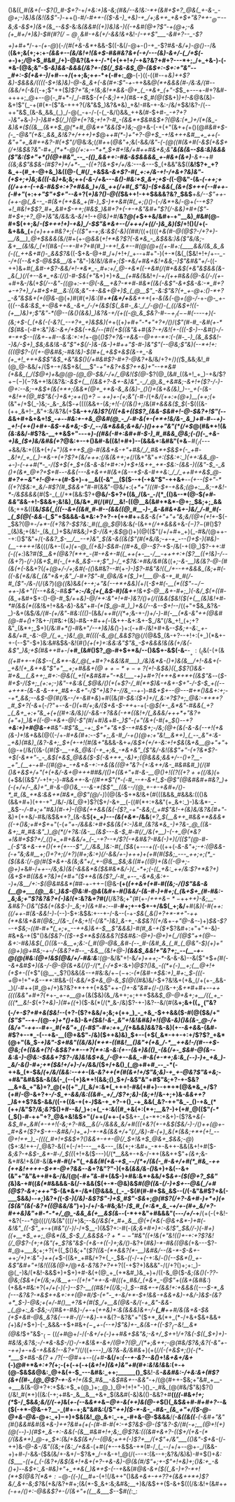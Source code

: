 ()&((*_#(&+(--$?()_#-$+?-*+/_+&:+)&-&;(#&/--&!&:-*+(&#+$+?_@&(_+-&-_-@+;-)&)&(&!(&$"-)_-++()-#_/-#++-(($-&-)_+&)-+_/+;&++_+&+$+"&?++-$_@-$--&;&-&$+)(&+(&_--&$_-&:&*(&&#((+)_)&)&_-)((-+&#(@+?$"-+(@+;-&(+_#+/+)&)-$_#(#$?(/-@__(_($_&_#-+&(+/-&&!_&+*&!-/_-++$"___-&#+?--_-$?+)+#+*_/-+_-(+-@_)(_-/(#(+&-&*_+&&-$((-&(/-@+-()-+_-$?_#&-&/+)-@()--_/&(__(&+;&(+;+:+_-(&&+*--(*&/&!+!(&+$-#&#&?&+(-+/---(&)-&+/-(_/+$(-+_-)+;_/_@+$_#&#_/+)-@&?(&++-/-*(+(++!+/-+&?&?+#+?---*+;_/+_+&-)-(-*&-(@&;&"-$_-&)&&-&&&(/&?+-($(/_$&-&$_@-(&$+:-$+:+"&"--_#+:-$(+&+-)_/+#--+/(++;&;+_+_-*+(-#+:_@__-(-)((-((#--+_&)++$?&)-$&&&/((((-$+!&)&)-@-&_&+(-&(#+:$"-+-_++&&_@(*+&&&(#-/&:&/(#_-_-(&&/+(-&(_(-+;$"++($_)$?+"&;+!&;&!+*&&-@+_(_-*&+_(+"-$_$_+---+-#+?&#-++++;_@+--@(-_#+*-/_/-#&$-*(+(-&;_)_++)(#&-+*_$_#(@($_&+)_)+!-&_@&(&)-&+!$"(_-+(#(*-($"&-+++?(/&"&$_)&?&*&)_+&!-#&-+-&:-/&/+$&!&?-/(--++"&$_(&-&_&&_(_)_/-@(_-+-/-(-(_-&/()&&_++&(#-$+#-*_-+?+?-)&"+*&_-)-)-)&#+$(/_)(@+(+?&;+!+?-#_-(&&*+$&#&$+?(@&:(*_)+/(*(&_-&)&*($((&__(&*+$_@(*+#_@&*+"&&($+)&;-@_+&-(-+(+"(&+_+(_+()(@_#&#+$-(-_-@&"(+&:_&&_&!&?+/+++)+$_@+_+#(*-)+"+?-@+$_-+!&+++&#__+_++(-&"+"+_&#++&?-#(+$"(/_@&:&;(*(#+*+(_@&"+;_&(-&*&/&"-(-$(@($(#(&+#(-&$(+&$+$($_/+!&$&?&"-#+_(*+*-@(/+:+--*+*_$+#+!&/+#+_+#&+&;&"__&_(&(&--_$&:&)&&&($"&:($+"+*()(@+#&"_--_-(()_&&++:-#&-&$&&&&_+-#&+(&+)__-&+*-+_#((&;&*$"&$&-(#$?+)+/+*-__-((+?(&+$+/+/&:---&---*_$_(+&&"&$((__&!$?+_+?&_+-(#_+-@+&_)&((@-(_#(/_+&$&*-&+_$?-#(_+:+/&-+!-/+&+?&)&"-(+$+;+)&;&_((_$($-_&)+*&;&;++_(-&-/+_&---_&()-#&:+$_&+;+$-(_(-@&"-(&*-(-++;_+_((/+++-(-+&-#&$+:+?+#&&_)+/&_++(/+#(_$"&)-_($+&&(_(&+($+++(--_#+*_+-(-#+"_(+:+*+"$"+$+"--&*+?(_+)&?()-@((_$&++!-++$&&&?&?_$&$__+*&/--$"++-(++-@(_&--_-#(&+(++&&_+(#-)_$-)++&#(#(_+;()()-*(-_/&*_+&/-@+*(--+$?+!_#&!+$$?_#+_&#+$-++;(#&$_)&#+?+(-+-+&"&#+"$?(/-&&)+#+($"-#+$+;+?_@+)&"&/&*&:&_-&_/+!-+_@&)+#_/__&?_@(+_$++&/&#+-+"__&)_#&#(@-#+$(++;&/_-($+++!+)-+&)_/-$$"&*&+--(/+++/+((/-)&_&)($_/+!()(/+(-&+&&_(__+_(+)+++#&?+;(-(($"+-+;&:&$(*-*&)(*(*_#_#_/((+((((_+&(#-@(@$?-/+?+)-__/&__)_@+$&&&*(*&/(#_+(+-@_&&_(_+!+*&?$?(-&*&_-_&$&_&:_)&($"&/&;-&+__(&!&/_(+!(#&-(--+-#+?+#(#_)-++!_&+--#(@(@+((+-#+:(____&&/(&_&_&(-((_++&+#()-_&&$?&_((-$+&-@+#_/+/+!+/_+--+#+"-)(+-*(&(_($&!+!+/+*--_--/+((--&+$-@&$&__/&*+"&"-)&!&!_/&#+;($-*&/+#&+&!+&&;-)$"&#&"+/-_((-++)&*+#(_&*_#-+$?-&&/+!-*&*_-_#+:+/_@-+&*((-+&#(/(#+&&$(+&"&$&&(&-_&(_)(/(+--&*_+&:(/()-#-$&(+"_&+)+)+_&__(+#&(_&&!+/_-+/(++#&&(@-*&*(/-/(+-_+#+&-/&(+*_$(/--&"-((@+:-+-@(-&__+&?-*+#-#&*((&(-&$"-&+$&-&:-*_#+?+-+?+)_/+#+$_+_#__&:((_/&;&"_-+-&_&+_@+)_$_(_@__$"_-&:$"&?(+_+-@+:()-*+?_-&"&$&+(+(@&*-@(+_)_#(#(_+)&:(#+__+(&+/+__&&+++_(_+_-_&(&(_-@_+(@-/-_+*-@-_+*-((*(--&&:&$_+-@&++&_-&+_/-/+(&$($(_&#-_&:_/_/-@()-(_((/&$+!((-(+__)&)+;$"&"-*(@--(&()(&&)_)&?&-+/(+((-@_&_$&?-#-$-+_/(--$_#(-_-_-_-+)(-(_&;+$-(_(+&(-(-&?(_--+?+_+)&$&)(_+*+((+_)+#+"-*+"+?+/()_/(*$"(#-#_-&#(+-*($(#&*-(-#+:&"_)&:-&+/+$&(-+&/--(#((+$((&"&_+#(*&?-_+/&!(+_-(((-_$-)--&#()-/-*-*+$--_(_(&_+*-+_#--&:&:+:+!_+-@(*()$?+?&-+&&--@++-*+:(-(#-_-)_(&_&$&!-_-)&/-$+)_$&;&_&!&-&"$"+$(/-)&-(&-)+#+_+"_$-#-)&"$"(--@&;$"&)(--*+!+:(((@$?-_(/(+-@&#&;-#&!&)-$(#+(_+&$+&_$(&-+_-&(+_+!_+++&$$"&$_+&"&$()(/+#&#$?-*_#+?-@&?+_&/&/+?+/_)((_$_&&;&!_#(@_@-&&/+/($+-+/&$+&(___$"-*+"_+&?+&$?++&)+"--+*&#(+&&_(_/($_@+)+*&*_@(@_-(@_@-*_$&/-/+/_@&!($(@_-$?(@_(&#_((&+!_+_)-+&/$?+$-(-)(-$?&++!&(&?&:-_&$+(__((&&+?-&+-&)&"_-_/_@_&_+&#&;-&+!+($?-/-)-@+:--&;-*&$+(&(+*+;(&&*(@+_+*&-&_&(&)-_()()+(&+&(&)_)--_+(-(&-+&!++(@_#$"&(-)+&+;++(_()_$+?-++)+$-(+;&"(_-#-/(*+&_/(++:+(_@+)__(++;(*+(&"+/+$(_-)&;-_&-_&($_-+_((((&&+-(_&;+!(-(/(&()+;_/&(_#+&&&($_$_(-$(((&-(++_&+!-_&"+:&/&?&(+$__&-++_/&)$?(/((+&+(($$?_(&&-$&#+!-@-$&?+!$"(--&_&+#+&+&+!_$_-+--#&:+-+&_@&#(@_-_/-#-&(+-(+*+!&/&-_&_)+#-#--+)-_+!-(++()+#+-&$-+&*&;-$-/_--/&*&&&;&+&/-)()+++"&"(*(/+$_@(#&*+!(&_(&:&_&/-#$?&-__+*&$+"---+_)-((#&(-#+:&#+#-$-)_#_#&&_@&;(-()(-_+&-+)&_($+)&/&#&(+?_@&:+--+()&#-&((&!+#+)--(&&&+:&#&"(+&__$-$_#($_/($---+_&&/&:+((&+(+/+"_)(&+++$_@-#(&&+&-+"+#&/_/_#&*+$&$+(-_+#-_&!+/_+_(_)-*&-+(+?$?+(&/+++:(/&(&$+$+;+(_/(&+"&"+*+:($&:+:_)(++:&&_@-+-)-(-++#(*-_-/($+$(+_$+(&-&-&!+#+:+)+$+!&++_+*-$&:-(&&-*_)((&"-$_-_&()+(&*_@+?+$+#_--*-&&_(---&+&++#(&+(&_--+$-&-#++&:_/_/_++#++&$_@-*___#+?+$-$&"+!-@+-_+(#-$+)-+__&((-&"__($($--+(-+&"$"-++&+__--*(+--($+"-*((+?($&:+_&*_/_-_#$?(#_$&&+"_#-#(&&"-@&/+:(_+*+"_/_((#-$+-+&&;(@+:__&;-*&!-*-/&$&&&_(#($-_(_(/+*(&&:$?+__@&/-$+?+((&_/(&-_-/(*_(()&--*(@-$_(+#-&&"&_&-+!-$&&+;&!&)_(&/&*_#(/(#(/__&!-((@__&(&#+*&*-@+;_$&;+;_&&__(&;++&((__(&/_$&(_(((--&+((&#_#-#--(&&((@_#__-)-_&-&#&+&+-)&/_/-#_#(-_(_$(@(*-&&*_-(_$"+$&&&-&*&:+?+?-+(++#+__+_&&-&(+"+"+"&;&/(@+(+!+_-$(-_$&?(@+_-/+*___-((+?&?-$$?&:_#((_@_$_@_)&:&*(*-$($&++_(/+*&&&_+&-_($-)$?_$-$(#()$?_(&)&;+(&!-_(&_(_)+$&/_#_&&;_)+$-/(&+;&$_@()+)(@(($"(/+/+#+_+)(_-#&/(@++--+:()$"&"+/(*-&&?_$-__/__--+)&"_$(&-&((&($"(#(*&/&;-+-+_---()+$-)(#&)-(__-++++!&*(((/&+-((*+)(+-@_((+&)-$&#-((#+&_@--$?-*+$-/&(-+(@_)$?-++:_#(-((+:_)&?_#($__&+(@&?(*++_-(#-+&+-#((_++(+-__-/__-++++:+($?__((+!&)-/--(&+?_)-_(/-)(&+$_#(-_(++&_&$--+;$"_)-/_+$?&:+#&/&#(*&*_((_+;-&-__)&(&?-@-(_#_(&(+(_-&&+?(_(+(@+/-/+;&#(*-*((_)&#&?--_#_(+*-)-)$?-#&"&!((_/+--++&&&_(&;+#(-((-&(+&/&(_(&"+&+;&"_/-#+?$"-#_@&/&+($_)+!___@-&-+_#_#(/-#_($"-/&*-/(/(_&?_)(@_((_&)&_&(+-+;+"&(--+*+&&)(_+/(*-$+#(-__(*(($"-$-/-$++-)_&+"((--+&&;-#_&__$"+:-/&;(+(_&$-#_)(&_+__+!&+_$-@__&+-#+;_)(-&/_$(+((_#-(&_+*&#+$+:()-@-#_$_/+_+*&)-@_/_++:&"+!+#-)&?_/()+_(/((&&($&!($(+(__(&*___)&!+#-*_#_(&&(*((&!_&+!+&&_-&_)-&&"+#-_(*($_@-#_)_)+&(/--&--$+!--_/((+"+$&_&?&-_)-&+(&$_/&/(#-(+/&"-#&:((()-_(&&/+_+#(/(*+;_&-+-/_)+/-)-#(-__(*&-&"++(@&#(@-#+(_)+?&+-/(#&:+(&)-#&-+#+*+(-*(&++-&+:&+-$_/&"(/&_+!_(+;+?&"_(&*+;_$+)(/&:_#+*()-#_&+"_/--+)&)&(_)-)+:(-+#-/&!+#+&--_$&;+-&:_+-&&/+#_-&:-@_/(_+_-)&!_@_#((((-&_@(_&&$?_@(/(@&$_(&-+?--+!+:(+_)(*&+-+-(--$"-$+)&:&#&$&-&!(#()_(____+(+)+:&_&:&"$"&_-$+&&_&!&(&(+/&(-&$"_)&;+$(#&++#+_-/__+#_(&#()$?_@-#+$+*&/--()&$+-&$(-&-__-$__+:(_($&(-(+(&*((+#_++-+(&$--(_&*+-&/_@(_+#+?+&&!&#___)_/&)&*&-()+)&(&__/+!-&&+(-_+&!(+_&++&"$"+"__+;+#&&+$(@++-*+-+?($+!-_&$&)((_$$?()&&-#+&__(_&++;_#+:-@&((_+!(*&#&#+"-*&!___-+)+#+?(+++&*+*+((&$"&*--(*_$-#+$-/($+;_(+:+;-)&"-+&:&(_$_@&/()(+(*+*$?-/_#(*+$_)&-+&+-_$+"-/-$-$_+((--+++*-(&-&-&-++_#&+-&+"-/$"+)&?+-_/_/&_--+*-)-#_&+$+--@---#+*()&&+:+;--+*_&&;--&$-@(#(/_&--_/+-&#+&_)+#((&*(#-$&:($+)+/(_&:+?$?+;_@&:-*+*+?_#_$+?(-&*+(-/$?$"+-_-&-()(_+#_/+;&/($+&-$-++_+-+(-@_$(+-_&*&"-#&&(_+?_(_&+_+:+"&_+(+((#+:&/&)(/-&&-+?&&(-+*((&!+/(_&&&/+++*+"&?+(+"+)_)&+((-@-+&+-@(-$"(#_/+#_)&_+#-*_)$"-(+"(&+(-#(+_$()-*-*+?___+&:+)+#_@&-+__#&"-#$"&__-+:_$+"+"&_+$--+#&$+;___-_/&;(@+_(&(-&-&(--+!_(+&_(&_-)+!&_+*&&(@((-/+_-#+&(#+:_-_-$"+;_&-#_/-+()(@+:+"&!__&*+)_(_--_&"+:&-_+&)(#&)_(&?-&+;_$+(+-+!(#(&+"_&&&-&+*+/&$+(+/+-&:+!+$&*(&_+&__@+"+"_+(@-+(/&*(*((&-(*(#($-__-+&_@&:(-+_+;&_-*&+&"_($"&/_-&!(_&_$"+"-(+?&*$?_-+$(-&*+"-_-_&$(+&$_@&&($-$(-&+++_-&)+;(@&&&;&&+/--()+?__-_+"_(__+-+#-((#(@+_-+&+&-+:-+&(&((@+"&?-(+:&++/&-_#&#&#_)(/(#()&+&$+/+"(_+(_+&/_-&+_@+++#_#&/(_()+((&+"+#-&-__@()+!(($?((+?++($(/&)(*+(+$&((&$"_/-_+!+;-)-#&*&++*-&-___((_#+*$"(*-(-#_--+-&+!_$-@$"(@&#&#+#&?_)+(-(+/+/-_&)+"_#-&-@()&_---&-*($$"__((&--/(@_+-+-+&#+/()-*_#_(&_+*&:&&+*(#&*_@$"(@_/-)_)(@(&-$+*&!&+(#(((&&&_#&&&:((()&(&&+#+)(++-+"_/&/-/&(_@+)$?($+/-&+__(-((#(*+:+&&"(+_&+:_)-)&:&*-_-_&$-*-/-#+;+"_#&)(#-_+)-(_@&_(++&_&(_&(-($?_-+"-&&;(_+#$"&!-+(&_)&/&?&_(#+"-*&)+(++&/-#&/&$&*+?_(&-&$__(+____+)--_-(&(+&*_-_/&&__(*+?_$(__&++_#&&+*&&&*((-+()&;+#+$+*+"(-(*+"+_-/&&&:+#+$&(&(+:-)&#_(&?&*&_-)+?&-_@_((&-&+;_#_#&:&"_)_@(*(/+?&:(&-__(&$---&-$_#-#(/_/&(+__)-(-+_@(*&?+!&#+$$?+/_(()+_+#+&&/+_(-_-+?--+/$?_(-+&#&?-#&(-)+)(/(($"(@-#-_(-$"&+_&-+_+()(++(+_-_--$"_/_/&&_)&:-#(_($&*(+--_-+((_-((++(-*&-&"+;-_+:(@&&-_(-+"&;&#__+;()+?+;(/+?_)(#+;&:+)(/-&&/+-_)+++)+(+#(#($&;_---_++;+;(*_-($(&&:(/-@(#($+&+-&(&;&"+/_+-@&__$&;&((#+(_(_@_)+(_&(_(-_@+;-@+*_)+_&#-/+*+--*___/&;&)(&(-&&&*&(_$&#&*&/-)(_-*+;(-((_+&:_++/&:$?+*&?+)(&+$+#((&&+?&)+(+#+"($++&(&($?_/-#_+--_-&*&;&:+--)+/&__/+:-$(@&#_&&*(#_#-+-++$-$(@&-__(+(*(++&+(+#-#($($&;-/(*_)$"&&-&(__@+___(@__&:_)&$-@&:_#-@_&_(&#+*-#()&&_/-(&_-#-)+#+;(_(*&*+$+_(#-#&:-_&;&;+"$?&?&?+(-)&!(*+:&?&_+?_#(/__(/&?&;+"_(_#(+-/_+++&$-*-$_++*+_+)_-&;__-&_#&?-(_)&"($&(+(&$-)-_&;+)(&+#+:-*-#-__#+;+-+$+-+/&$(_+;&/__+#(*&)(_-#(++:(_(/+*_+-#(&-&&!-)_-(--)-$+:&$&:+--+-/-&--(_-_+*-$&(_&()+?+*-*+"-++(+*&!&+&#(@&;_/(&-_(+&;+!(-(/&"-)&)_&-+_-&$&?((+/&*+*-_+"_@-&-*-)+)_$&-$?--+$&;-((#-#+*(_+;+_--++&)&+-$__$"&&&)-#(#_&-+($+_$?&#+:+"+"+-&)-#&*&-+($"()&*($&?-(($-_+$+*&$(_&&&?($&#&:-@+)-@+)+(_/(@$"++(@-_-&+:-#&)&$(_()((&--&__+;&:-(_#(@-@&_&#-(--_#-(&#_&_(_#_(_@&"-$___)(+_)+"(@+)_@+#&;-+-/-(_&&?+#-_-_-&&__(&!+*_@-)__(&&$_&&!+"&?+;_--(__-+-@(@(#&:(@+!&$(@&/+/-#&:&:__(@_-&/&"+!-&_/+)+++;-*_-&-&-&)--&($"+$_+(#(--&+&_#_$+)(&-/-@-@(&+&(/()-/(*_(-/+$+:_&+)_@$?()&_-((*+(-)__+;(__@+!+(+$+-((_+$"(@__-_$?()&&(_&--+_#&:&/+$-(-$+:-_(*(&_#_-+$&:+)_#+:_$-(((-+_@+!+"_+&--*+:_#&&-((-_&&/+$+&_@-&_$(@((_#&)&/-$+?&!&+(+&_(/+(+-_&&-_)(/-#++(#_@+/+)&?&?+*+++(+&$"++_-()+-&"&#+(_/-_()_/&-+;_&+*_#+#+--_++(((*(&&"+#+?(*+_+*-_+-+__@+*(&($&)(&_/&++;+;+++$&&_$_@-@+&+;+__/((_+_-(((*__&!-$_(+?_+&)-)(#+((_+)($-&(*(/(*_&-/&)$?-+-)&?--&/(#(&__+;&+($(_+_+($"&?(-_/+-$?+#+&($&!--_(+?-($?+&&/+;&;+(++_)_-_+&_-$++&&($-#(@($&/+"_($"$"-_-+-/(@-_+)+*()+_&)-&_+($&!-&-_&"+!&!&#&)+!(@&-&)()&(&-_@-/+(&/+"-++--#+-_#(+&"+_((-#$"-#+:+_+*_/(*+&&_&)&_&?&-&)(+--_&+&_&-(&#-#$?+--*_-(--+&-__(@+&$"-/&)($++&)&)_$+--(+$(_&*-++-+:+/$?$?_+&*(@+"(&_$-*+)&"-$+#&"((&/&)(*+*-((#&!__()&"+(+&_/-*__++&!-/(#--+$-@&;(+((_&&$+($?(-&$&?+*--+?(*+:&-&:(+--(&+)&(()_-(&(/+-_$&#-@(&--&:&_-)-@&:-$&&+?$?-/&)&!&$+&_/-@+--&&_-#-&(+-*+;&:&_(--)-)+_+&_)-_&/-&()-#+;+*($&!+/+*_)-/+/&_&/($+/+&()_(_@+#+#_--_-*(-++&_(*-$&/_(+/&/(&&:--++-_(&_-&?++(*(#(&+!+/$"&;&)-+_+-@&?$"&$+$&;_-+#&"&#&$&-&(&(-_(--(+)&*+!(&&;()_$+/-&$"&"+#$"&;+?-+-$&?__&+&_+"&)+?_@(+((+"_/(_&/+:&*(_+++!-#&(+#+)--+*+*(@&*&_+/$?(_+#_/-@-&+?+-_/-$_+-&&/&:((&#-_+/_/$?+;&)-(&;+!_/&-+;+)&*-&&++?_)&*++$?&$-&&/((-+((&-+(+_-)_$&-+_+?-+()_-+_&&(_&?-++"&_-_()-+&_(*(++/&"$?_/&;&?_$()+#--&/_)+:+(_-+:&((#_+&(+:(*+;__&?-)+(+#_@(($"_(-*_(_$()-#-++"+?_@&+&!&$+"(/++(/++-(+__$&+-_(+-*+:+&+)-($?&+_&(-&$_#+_&#(+-++!(-&;+?-#&__&(/-/&&&_&/+#(((+&?(+-+&$($&/-)-/()++(@+-_#+&+($?+$-+--&#&/-)+_+)-+-*&(&&+/+"(/_/&)-#-(+)_&(*(&&;+*+(+!_--@+!++_)_-((((_#+!+$&$+?()&&+-++-@(/_$+!&*+$_@&+_$&*&;-@_)($+:&!++-/_@&?-&((+(-/+!---__+&---_(&(+;+:&#+_-*+-&++-&&(&+!+#($-_&;&?-+&$-_&*-#-/_$((_(+!+&($---)(/(*__&&+-+&-/-*+(&&++$"+_(&+;_&-&+#&!+&(#-&(__&+#-#(/+"(*_+&*_&(#(+&-+$_--/(*+/(&(-_#-&+/+#(*_#&_-++(++&!++++-$+*-@+?&&--&_+?&"$?$"-)(+&(_&&/&-()_&+)+&(--&+(&"+"&"&++#+&-/&/(@(*-#+"&*-#+(&$-)+#&:&*+&&/+$_&+-($(@+?_$&"(_&)&-+#((_&(*_#&&&&-&(/-+&&($(+-*-@&)&$_#(@((&-(/-)+$+--@&(_/+#(@$?-&+;+++"_$-(&*&*-/&*(@&&&_(_-_-$(#(#-#+$&_&$--(/(-&"&#$?+&(-___$&&_)--+;_)&?+_(_(*-$-)(/&)-&$?$"-)+$_#$"-$&*+;_@(#$?(/+?-&+#-)+*+)(+($(*&"(&(-&?+((@&*&/&"_)+)-/+/-&-#&;&!-/_$_#_(+:&*_&_-+/+-(#+_&/+?-#++&)&"+#-*-*+/_@_-&&_&(+__&$(&_--(-*++&"+#&&&"(---_/+/_-+__/(+(_-_(+&!-+&?(-_--*_@(((/(/&(&"(((/+)&;--&*(/&$(+_#+_&__@(+(*&(-@&+&*-)+#(-&!&"_((-$"_+-*+(_#&"(/-)_/-/+$__-)(&$?+:-#(-(*&;&_+#+)+:_-&!$"_$&/_/-)_(-#+)((+__+_$_++;_@&*(&_$-$_/_&&$&-$?+*--$"_#&"((+!&(+"&!_(()+-+:+?$?&!(/_@$?-(+;+(&"(_+_$?&"&$-(+&-+((-)+;&/()-*&?+(_#&)-*-#&((@&(_$+$&---$?-#_@+___&;+;+?(+((_$()&;+"(*$?((&-(*+&&?(*-__)&#&/--(&-*-$-&+-+*+;_/+)+:&"-)++(+_$-((&+_+#&/+?+(_-_$&_-((_-/-+_(_-+:&/_-()(--$&*()_+-&$"&#+"+!&!(((&(@+/_@_+&-&?&?+?+_+?((-+$?+)&&&"-/(/+?()+;+:_)-@(_-)&/(*&!-&&$+)+$+)+#-&(+(@_+_(+*&#_)&_+)+/((-&_@($-*&;(&()(-$?$?-@&;($&+(*(/&;+/&__+--((+!+"++-&-#(((+_#&/_(+&+_-@$"+*(_(&+(&#&:_)(+&&+#&:+?(_+/+(-)(*-)--$?-__((#&!+((/&;-)_$-*-#&+-+(&&!+:+&&&(_(*---$-*_&(---&?&?-*&$++&_+:++(@+#_/_$-(+"-_+-&/+*-$+!&&-+_&_&_+&)-+&/-)&$-(&?+*_$-)-@&;_+(_+/-#()__+?&+(#($_/+__&(@&-&/(-+_&"-&&-_(_@+:_&-$&;-/(#&+-*_#&)-/+_-+(*++&)+:&(&&&)&+-/-__(_#__++_#_/&_(&+&-$&(+$_+&#-@&_&?&(--+#-/(/-+&)-*++&($?-$&?&"+"($+*_&(*+_(*-/+&+$&+&&+_(_+)_&_/+$+)-(-_&&&-+$+#&+_$(-_++$-(--+)$"&)+-_&(&-+((-$$?_(-$&!__&*(@&!_$+"&$-$_(-(($_(+#_@+/-/_(-&+/+(-)+_+#_&+$&"&;-&+/_$+_+!_/+?&(-$((_$+)+)-#&!&;&?&;-/-*&-_&_$-/()-/-*&!&*-&+/(@+?(@_/(*+;&++;-@(#&/$?&;&?(-&"+--++)+-_+_&-+&&&!--&?+"_/(/((+--*-)_/&?&*-_&/&#&_+)(+(/_/(-(+&$+;()(-(*-*___$+#&-&($?+/$?(--@_#++--(_(+_#__-&(/+:_(--+-&?--&(_)+!_&+&+/&+_(-)_@_#+*&_+:+?(_+;-(+(-+(-+(_&+!+)(&+)&"+#(#+:&!&!&_&:(+-+(@-$&$_&_@&:_@+&(+-$_---&#&:_++;______()_$__&!-*&__-_&&#&:-/_+&:&+(#$?(&+((#-_(@_@$?-+__-&+!+(&$_#&__-&$_#&+_--&&"-*+/(@(#++-$&;+"&#_+__-+___&(&-@+?+:+$&:+$_+(@_)+;_@_)_@+!+!+"-)()_-_#&_(@(#&/$"&)$?()(/&!_#(*+)((&:(-+;+#&-_&__&__+&+_$(&&#(-&)&(()-&&?+#__((_((-_#&_+!+;(*_$-/_$&_&;&/(/(-+)_&(_+-(_--&_&*+_&$-$_@+-&*(++)&*(@-+_$()(_&$_&_+_#-#+#+?--_&($(-+*-@&-+?__-_(#+-+;&"&#&:(/$"_++)($-*-&-_-#&-_(&_+"+/($-@-@+&-@&_-@+:_$+)-$+)+$&(&!_@_&+:_-+_-#+&-@-$&&&__/_(__-&((&((___-*(-&#+"&"(#()_&&#&#(&+&-)_++?&#+(+(-_(#-#-#(_+:-+$?&$-@-($"&?-$_/(#(-+;__(@+!(+_)(@(--)-)(#_$+_&-+:-&&(-(&__#&#+!+;&;_@$?&:((_(&#+&+?-(($+/(+&-(*(/(&&*+)_@-+_$+:(*&/+&_$(&+/--(@&;+++(-)$?+__/(+$"+/&"___(()&"-$+&-_(/-++)&*_-_@-&-/&"((&;+(&:_/+&&*-(+#(*(*+--+&$&-+*(#-/_(_--/+/+--@+-_/(&&-+)+#-/-&&-($&(&/+-&$+/-$$?&*_/-+&-+!_@(/(---+:(&--+;&?&/&)&)-#+$()+*&:_(_$___-((+(_(-(&?+/&$(&+!+&+(+?-+&-&)-@(&(#_/$"+;+-$"+!_+&)+;()&:+_-&()+)-*-*&$+:_&-#&)+"+_+*&(_)&*+$-(--+*&&(#_@&-&+($((_&-)+?-*+!(*+$(@&?(*&$+:-$_@_-((-)(__#+_-(+!(/&++"()&_&+&+-++*$?$?+*(&&++*+)$?&/_&+-&;$?_&(+&/&?+#+;(&(*-$_&+:&;&#&;__+)&/&$++($-&+$(((/&:&!+(&#+_+(-++/()+:-@&&$?+-(/(&+"+((__&___$_--$_#((_:_:
